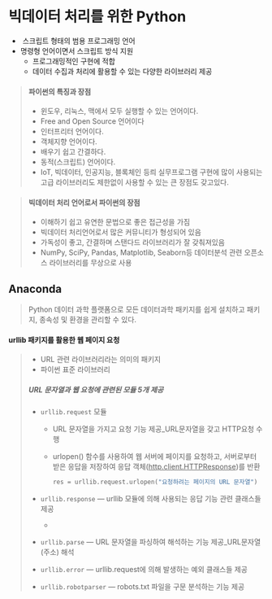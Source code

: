 # 빅데이터 처리를 위한 Python

- ​	스크립트 형태의 범용 프로그래밍 언어
- 명령형 언어이면서 스크립트 방식 지원
  - 프로그래밍적인 구현에 적합
  - 데이터 수집과 처리에 활용할 수 있는 다양한 라이브러리 제공

>#### 파이썬의 특징과 장점
>
>- 윈도우, 리눅스, 맥에서 모두 실행할 수 있는 언어이다.
>- Free and Open Source 언어이다
>- 인터프리터 언어이다.
>- 객체지향 언어이다.
>- 배우기 쉽고 간결하다.
>- 동적(스크립트) 언어이다.
>- IoT, 빅데이터, 인공지능, 블록체인 등릐 실무프로그램 구현에 많이 사용되는 고급 라이브러리도 제한없이 사용할 수 있는 큰 장점도 갖고있다.



>#### 빅데이터 처리 언어로서 파이썬의 장점
>
>- 이해하기 쉽고 유연한 문법으로 좋은 접근성을 가짐
>- 빅데이터 처리언어로서 많은 커뮤니티가 형성되어 있음
>- 가독성이 좋고, 간결하며 스탠다드 라이브러리가 잘 갖춰져있음
>- NumPy, SciPy, Pandas, Matplotlib, Seaborn등 데이터분석 관련 오픈소스 라이브러리를 무상으로 사용



## Anaconda

> Python 데이터 과학 플랫폼으로 모든 데이터과학 패키지를 쉽게 설치하고 패키지, 종속성 및 환경을 관리할 수 있다.

#### 	urllib 패키지를 활용한 웹 페이지 요청

> - URL 관련 라이브러리라는 의미의 패키지
> - 파이썬 표준 라이브러리
>
> ##### URL 문자열과 웹 요청에 관련된 모듈 5개 제공
>
> - `urllib.request` 모듈
>
>   - URL 문자열을 가지고 요청 기능 제공_URL문자열을 갖고 HTTP요청 수행
>
>   - urlopen() 함수를 사용하여 웹 서버에 페이지를 요청하고, 서버로부터 받은 응답을 저장하여 응답 객체(<u>http.client.HTTPResponse</u>)를 반환
>
>     ```python
>     res = urllib.request.urlopen("요청하려는 페이지의 URL 문자열")
>     ```
>
> - `urllib.response` — urllib 모듈에 의해 사용되는 응답 기능 관련 클래스들 제공
>
>   - 
>
> - `urllib.parse` — URL 문자열을 파싱하여 해석하는 기능 제공_URL문자열(주소) 해석
>
> - `urllib.error` — urllib.request에 의해 발생하는 예외 클래스들 제공
>
> - `urllib.robotparser` — robots.txt 파일을 구문 분석하는 기능 제공
>
> 